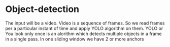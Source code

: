 # Object-detection

The input will be a video.
Video is a sequence of frames. So we read frames per a particular instant of time and apply YOLO algorithm on them.
YOLO or You look only once is an alorithm which detects multiple objects in a frame in a single pass.
In one sliding window we have 2 or more anchors
